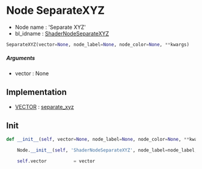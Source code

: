 # Node SeparateXYZ

- Node name : 'Separate XYZ'
- bl_idname : [ShaderNodeSeparateXYZ](https://docs.blender.org/api/current/bpy.types.ShaderNodeSeparateXYZ.html)


``` python
SeparateXYZ(vector=None, node_label=None, node_color=None, **kwargs)
```
##### Arguments

- vector : None

## Implementation

- [VECTOR](/docs/Shader/socket_VECTOR.md) : [separate_xyz](/docs/Shader/socket_VECTOR.md#separate_xyz)

## Init

``` python
def __init__(self, vector=None, node_label=None, node_color=None, **kwargs):

    Node.__init__(self, 'ShaderNodeSeparateXYZ', node_label=node_label, node_color=node_color, **kwargs)

    self.vector          = vector
```
